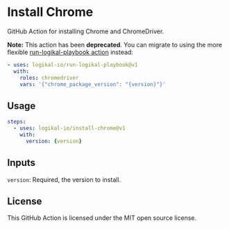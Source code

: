 Install Chrome
==============
GitHub Action for installing Chrome and ChromeDriver.

**Note:** This action has been **deprecated**. You can migrate to using the more flexible
[run-logikal-playbook action](https://github.com/marketplace/actions/run-logikal-playbook) instead:

```yaml
- uses: logikal-io/run-logikal-playbook@v1
  with:
    roles: chromedriver
    vars: '{"chrome_package_version": "{version}"}'
```

Usage
-----
```yaml
steps:
  - uses: logikal-io/install-chrome@v1
    with:
      version: {version}
```

Inputs
------
`version`: Required, the version to install.

License
-------
This GitHub Action is licensed under the MIT open source license.
